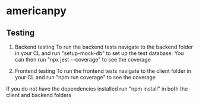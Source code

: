 # americanpy

## Testing

1. Backend testing
To run the backend tests navigate to the backend folder in your CL and run "setup-mock-db" to set up the test database. You can then run "npx jest --coverage" to see the coverage

2. Frontend testing
To run the frontend tests navigate to the client folder in your CL and run "npm run coverage" to see the coverage

If you do not have the dependencies installed run "npm install" in both the client and backend folders